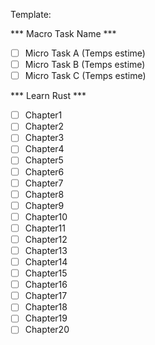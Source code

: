 Template:

*** Macro Task Name ***
- [ ] Micro Task A (Temps estime) 
- [ ] Micro Task B (Temps estime)
- [ ] Micro Task C (Temps estime)

*** Learn Rust ***
- [ ] Chapter1
- [ ] Chapter2
- [ ] Chapter3
- [ ] Chapter4
- [ ] Chapter5
- [ ] Chapter6
- [ ] Chapter7
- [ ] Chapter8
- [ ] Chapter9
- [ ] Chapter10
- [ ] Chapter11
- [ ] Chapter12
- [ ] Chapter13
- [ ] Chapter14
- [ ] Chapter15
- [ ] Chapter16
- [ ] Chapter17
- [ ] Chapter18
- [ ] Chapter19
- [ ] Chapter20
